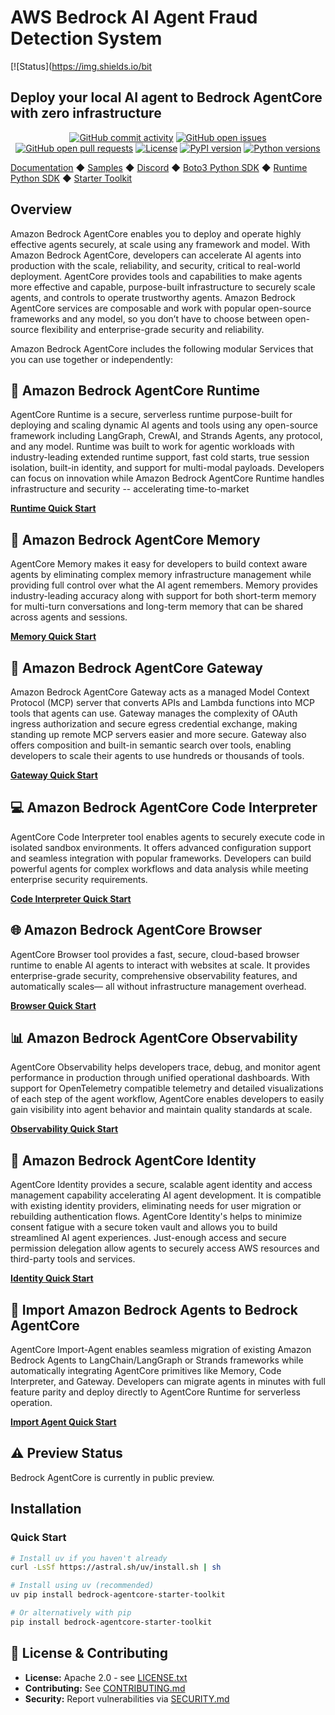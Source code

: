 # AWS Bedrock AI Agent Fraud Detection System

[![Status](https://img.shields.io/bit
  </h1>

  <h2>
    Deploy your local AI agent to Bedrock AgentCore with zero infrastructure
  </h2>

  <div align="center">
    <a href="https://github.com/aws/bedrock-agentcore-starter-toolkit/graphs/commit-activity"><img alt="GitHub commit activity" src="https://img.shields.io/github/commit-activity/m/aws/bedrock-agentcore-starter-toolkit"/></a>
    <a href="https://github.com/aws/bedrock-agentcore-starter-toolkit/issues"><img alt="GitHub open issues" src="https://img.shields.io/github/issues/aws/bedrock-agentcore-starter-toolkit"/></a>
    <a href="https://github.com/aws/bedrock-agentcore-starter-toolkit/pulls"><img alt="GitHub open pull requests" src="https://img.shields.io/github/issues-pr/aws/bedrock-agentcore-starter-toolkit"/></a>
    <a href="https://github.com/aws/bedrock-agentcore-starter-toolkit/blob/main/LICENSE.txt"><img alt="License" src="https://img.shields.io/github/license/aws/bedrock-agentcore-starter-toolkit"/></a>
    <a href="https://pypi.org/project/bedrock-agentcore-starter-toolkit"><img alt="PyPI version" src="https://img.shields.io/pypi/v/bedrock-agentcore-starter-toolkit"/></a>
    <a href="https://python.org"><img alt="Python versions" src="https://img.shields.io/pypi/pyversions/bedrock-agentcore-starter-toolkit"/></a>
  </div>

  <p>
  <a href="https://docs.aws.amazon.com/bedrock-agentcore/latest/devguide/what-is-bedrock-agentcore.html">Documentation</a>
    ◆ <a href="https://github.com/awslabs/amazon-bedrock-agentcore-samples">Samples</a>
    ◆ <a href="https://discord.gg/bedrockagentcore-preview">Discord</a>
    ◆ <a href="https://boto3.amazonaws.com/v1/documentation/api/latest/reference/services/bedrock-agentcore-control.html">Boto3 Python SDK</a>
    ◆ <a href="https://github.com/aws/bedrock-agentcore-sdk-python">Runtime Python SDK</a>
    ◆ <a href="https://github.com/aws/bedrock-agentcore-starter-toolkit">Starter Toolkit</a>

  </p>
</div>

## Overview
Amazon Bedrock AgentCore enables you to deploy and operate highly effective agents securely, at scale using any framework and model. With Amazon Bedrock AgentCore, developers can accelerate AI agents into production with the scale, reliability, and security, critical to real-world deployment. AgentCore provides tools and capabilities to make agents more effective and capable, purpose-built infrastructure to securely scale agents, and controls to operate trustworthy agents. Amazon Bedrock AgentCore services are composable and work with popular open-source frameworks and any model, so you don’t have to choose between open-source flexibility and enterprise-grade security and reliability.

Amazon Bedrock AgentCore includes the following modular Services that you can use together or independently:

## 🚀 Amazon Bedrock AgentCore Runtime
AgentCore Runtime is a secure, serverless runtime purpose-built for deploying and scaling dynamic AI agents and tools using any open-source framework including LangGraph, CrewAI, and Strands Agents, any protocol, and any model. Runtime was built to work for agentic workloads with industry-leading extended runtime support, fast cold starts, true session isolation, built-in identity, and support for multi-modal payloads. Developers can focus on innovation while Amazon Bedrock AgentCore Runtime handles infrastructure and security -- accelerating time-to-market

**[Runtime Quick Start](https://aws.github.io/bedrock-agentcore-starter-toolkit/user-guide/runtime/quickstart.html)**

## 🧠 Amazon Bedrock AgentCore Memory
AgentCore Memory makes it easy for developers to build context aware agents by eliminating complex memory infrastructure management while providing full control over what the AI agent remembers. Memory provides industry-leading accuracy along with support for both short-term memory for multi-turn conversations and long-term memory that can be shared across agents and sessions.


**[Memory Quick Start](https://aws.github.io/bedrock-agentcore-starter-toolkit/user-guide/memory/quickstart.html)**

## 🔗 Amazon Bedrock AgentCore Gateway
Amazon Bedrock AgentCore Gateway acts as a managed Model Context Protocol (MCP) server that converts APIs and Lambda functions into MCP tools that agents can use. Gateway manages the complexity of OAuth ingress authorization and secure egress credential exchange, making standing up remote MCP servers easier and more secure. Gateway also offers composition and built-in semantic search over tools, enabling developers to scale their agents to use hundreds or thousands of tools.

**[Gateway Quick Start](https://aws.github.io/bedrock-agentcore-starter-toolkit/user-guide/gateway/quickstart.html)**

## 💻 Amazon Bedrock AgentCore Code Interpreter
AgentCore Code Interpreter tool enables agents to securely execute code in isolated sandbox environments. It offers advanced configuration support and seamless integration with popular frameworks. Developers can build powerful agents for complex workflows and data analysis while meeting enterprise security requirements.

**[Code Interpreter Quick Start](https://aws.github.io/bedrock-agentcore-starter-toolkit/user-guide/builtin-tools/quickstart-code-interpreter.html)**

## 🌐 Amazon Bedrock AgentCore Browser
AgentCore Browser tool provides a fast, secure, cloud-based browser runtime to enable AI agents to interact with websites at scale. It provides enterprise-grade security, comprehensive observability features, and automatically scales— all without infrastructure management overhead.

**[Browser Quick Start](https://aws.github.io/bedrock-agentcore-starter-toolkit/user-guide/builtin-tools/quickstart-browser.html)**

## 📊 Amazon Bedrock AgentCore Observability
AgentCore Observability helps developers trace, debug, and monitor agent performance in production through unified operational dashboards. With support for OpenTelemetry compatible telemetry and detailed visualizations of each step of the agent workflow, AgentCore enables developers to easily gain visibility into agent behavior and maintain quality standards at scale.

**[Observability Quick Start](https://aws.github.io/bedrock-agentcore-starter-toolkit/user-guide/observability/quickstart.html)**

## 🔐 Amazon Bedrock AgentCore Identity
AgentCore Identity provides a secure, scalable agent identity and access management capability accelerating AI agent development. It is compatible with existing identity providers, eliminating needs for user migration or rebuilding authentication flows. AgentCore Identity's helps to minimize consent fatigue with a secure token vault and allows you to build streamlined AI agent experiences. Just-enough access and secure permission delegation allow agents to securely access AWS resources and third-party tools and services.

**[Identity Quick Start](https://aws.github.io/bedrock-agentcore-starter-toolkit/user-guide/identity/quickstart.html)**

## 🔐 Import Amazon Bedrock Agents to Bedrock AgentCore
AgentCore Import-Agent enables seamless migration of existing Amazon Bedrock Agents to LangChain/LangGraph or Strands frameworks while automatically integrating AgentCore primitives like Memory, Code Interpreter, and Gateway. Developers can migrate agents in minutes with full feature parity and deploy directly to AgentCore Runtime for serverless operation.

**[Import Agent Quick Start](https://aws.github.io/bedrock-agentcore-starter-toolkit/user-guide/import-agent/quickstart.html)**


## ⚠️ Preview Status

Bedrock AgentCore is currently in public preview.

## Installation

### Quick Start

```bash
# Install uv if you haven't already
curl -LsSf https://astral.sh/uv/install.sh | sh

# Install using uv (recommended)
uv pip install bedrock-agentcore-starter-toolkit

# Or alternatively with pip
pip install bedrock-agentcore-starter-toolkit
```


## 📝 License & Contributing

- **License:** Apache 2.0 - see [LICENSE.txt](LICENSE.txt)
- **Contributing:** See [CONTRIBUTING.md](CONTRIBUTING.md)
- **Security:** Report vulnerabilities via [SECURITY.md](SECURITY.md)

